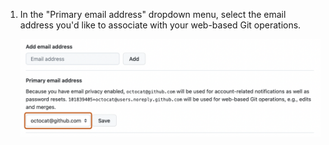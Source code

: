 1. In the "Primary email address" dropdown menu, select the email address you'd like to associate with your web-based Git operations.
   
   ![Screenshot of the "Email" settings page. Under "Primary email address," a dropdown menu, labeled with Octocat's email address, is outlined in orange.](/assets/images/help/settings/email-primary.png)
